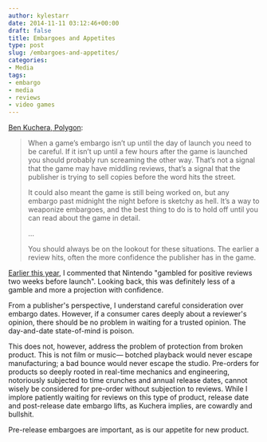 ```yaml
---
author: kylestarr
date: 2014-11-11 03:12:46+00:00
draft: false
title: Embargoes and Appetites
type: post
slug: /embargoes-and-appetites/
categories:
- Media
tags:
- embargo
- media
- reviews
- video games
---
```


[Ben Kuchera, Polygon](http://www.polygon.com/2014/11/11/7193415/assassins-creed-unity-review-embargo):

> When a game’s embargo isn’t up until the day of launch you need to be careful. If it isn’t up until a few hours after the game is launched you should probably run screaming the other way. That’s not a signal that the game may have middling reviews, that’s a signal that the publisher is trying to sell copies before the word hits the street.
>
> It could also meant the game is still being worked on, but any embargo past midnight the night before is sketchy as hell. It’s a way to weaponize embargoes, and the best thing to do is to hold off until you can read about the game in detail.
>
> …
>
> You should always be on the lookout for these situations. The earlier a review hits, often the more confidence the publisher has in the game.

[Earlier this year](/2014/06/01/hail-mario/), I commented that Nintendo "gambled for positive reviews two weeks before launch". Looking back, this was definitely less of a gamble and more a projection with confidence.

From a publisher's perspective, I understand careful consideration over embargo dates. However, if a consumer cares deeply about a reviewer's opinion, there should be no problem in waiting for a trusted opinion. The day-and-date state-of-mind is poison.

This does not, however, address the problem of protection from broken product. This is not film or music— botched playback would never escape manufacturing; a bad bounce would never escape the studio. Pre-orders for products so deeply rooted in real-time mechanics and engineering, notoriously subjected to time crunches and annual release dates, cannot wisely be considered for pre-order without subjection to reviews. While I implore patiently waiting for reviews on this type of product, release date and post-release date embargo lifts, as Kuchera implies, are cowardly and bullshit.

Pre-release embargoes are important, as is our appetite for new product.

